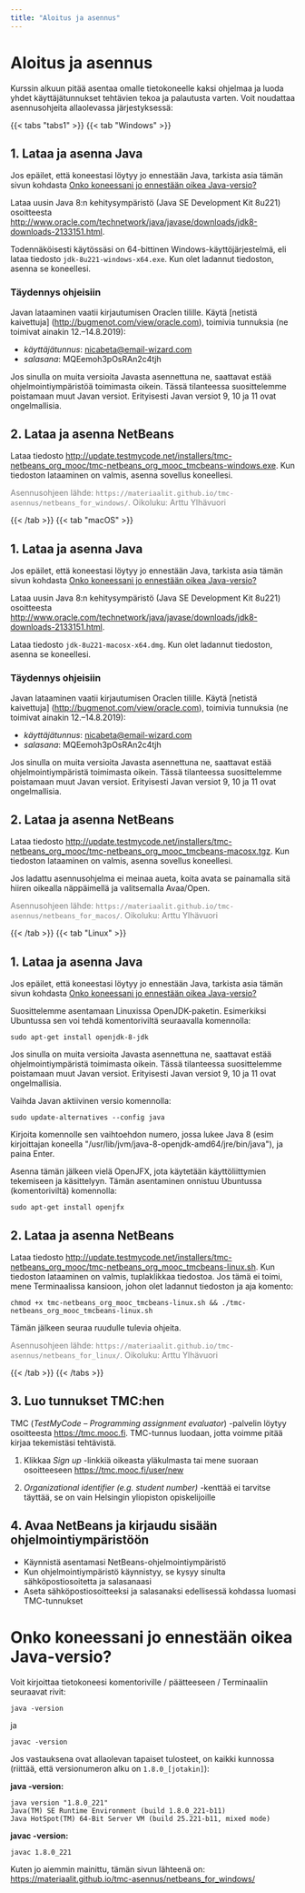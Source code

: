 ```yaml
---
title: "Aloitus ja asennus"
---
```


# Aloitus ja asennus

Kurssin alkuun pitää asentaa omalle tietokoneelle kaksi ohjelmaa ja luoda yhdet käyttäjätunnukset tehtävien tekoa ja palautusta varten. Voit noudattaa asennusohjeita allaolevassa järjestyksessä:

{{< tabs "tabs1" >}}
{{< tab "Windows" >}}

## 1. Lataa ja asenna Java

Jos epäilet, että koneestasi löytyy jo ennestään Java, tarkista asia tämän sivun kohdasta [Onko koneessani jo ennestään oikea Java-versio?](#onko-koneessani-jo-ennestään-oikea-java-versio)

Lataa uusin Java 8:n kehitysympäristö (Java SE Development Kit 8u221) osoitteesta http://www.oracle.com/technetwork/java/javase/downloads/jdk8-downloads-2133151.html.

Todennäköisesti käytössäsi on 64-bittinen Windows-käyttöjärjestelmä, eli lataa tiedosto ``jdk-8u221-windows-x64.exe``. Kun olet ladannut tiedoston, asenna se koneellesi.

### Täydennys ohjeisiin

Javan lataaminen vaatii kirjautumisen Oraclen tilille. Käytä [netistä kaivettuja] (http://bugmenot.com/view/oracle.com), toimivia tunnuksia (ne toimivat ainakin 12.–14.8.2019):

- *käyttäjätunnus*: nicabeta@email-wizard.com
- *salasana*: MQEemoh3pOsRAn2c4tjh

Jos sinulla on muita versioita Javasta asennettuna ne, saattavat estää ohjelmointiympäristöä toimimasta oikein. Tässä tilanteessa suosittelemme poistamaan muut Javan versiot. Erityisesti Javan versiot 9, 10 ja 11 ovat ongelmallisia.

## 2. Lataa ja asenna NetBeans

Lataa tiedosto http://update.testmycode.net/installers/tmc-netbeans_org_mooc/tmc-netbeans_org_mooc_tmcbeans-windows.exe. Kun tiedoston lataaminen on valmis, asenna sovellus koneellesi.

<span style="color:grey">Asennusohjeen lähde: ``https://materiaalit.github.io/tmc-asennus/netbeans_for_windows/``. Oikoluku: Arttu Ylhävuori</span>

{{< /tab >}}
{{< tab "macOS" >}}

## 1. Lataa ja asenna Java

Jos epäilet, että koneestasi löytyy jo ennestään Java, tarkista asia tämän sivun kohdasta [Onko koneessani jo ennestään oikea Java-versio?](#onko-koneessani-jo-ennestään-oikea-java-versio)

Lataa uusin Java 8:n kehitysympäristö (Java SE Development Kit 8u221) osoitteesta http://www.oracle.com/technetwork/java/javase/downloads/jdk8-downloads-2133151.html.

Lataa tiedosto ``jdk-8u221-macosx-x64.dmg``. Kun olet ladannut tiedoston, asenna se koneellesi.

### Täydennys ohjeisiin

Javan lataaminen vaatii kirjautumisen Oraclen tilille. Käytä [netistä kaivettuja] (http://bugmenot.com/view/oracle.com), toimivia tunnuksia (ne toimivat ainakin 12.–14.8.2019):

- *käyttäjätunnus*: nicabeta@email-wizard.com
- *salasana*: MQEemoh3pOsRAn2c4tjh

Jos sinulla on muita versioita Javasta asennettuna ne, saattavat estää ohjelmointiympäristä toimimasta oikein. Tässä tilanteessa suosittelemme poistamaan muut Javan versiot. Erityisesti Javan versiot 9, 10 ja 11 ovat ongelmallisia.

## 2. Lataa ja asenna NetBeans

Lataa tiedosto http://update.testmycode.net/installers/tmc-netbeans_org_mooc/tmc-netbeans_org_mooc_tmcbeans-macosx.tgz. Kun tiedoston lataaminen on valmis, asenna sovellus koneellesi.

Jos ladattu asennusohjelma ei meinaa aueta, koita avata se painamalla sitä hiiren oikealla näppäimellä ja valitsemalla Avaa/Open.

<span style="color:grey">Asennusohjeen lähde: ``https://materiaalit.github.io/tmc-asennus/netbeans_for_macos/``. Oikoluku: Arttu Ylhävuori</span>

{{< /tab >}}
{{< tab "Linux" >}}

## 1. Lataa ja asenna Java

Jos epäilet, että koneestasi löytyy jo ennestään Java, tarkista asia tämän sivun kohdasta [Onko koneessani jo ennestään oikea Java-versio?](#onko-koneessani-jo-ennestään-oikea-java-versio)

Suosittelemme asentamaan Linuxissa OpenJDK-paketin. Esimerkiksi Ubuntussa sen voi tehdä komentoriviltä seuraavalla komennolla:

	sudo apt-get install openjdk-8-jdk

Jos sinulla on muita versioita Javasta asennettuna ne, saattavat estää ohjelmointiympäristä toimimasta oikein. Tässä tilanteessa suosittelemme poistamaan muut Javan versiot. Erityisesti Javan versiot 9, 10 ja 11 ovat ongelmallisia.

Vaihda Javan aktiivinen versio komennolla:

	sudo update-alternatives --config java

Kirjoita komennolle sen vaihtoehdon numero, jossa lukee Java 8 (esim kirjoittajan koneella "/usr/lib/jvm/java-8-openjdk-amd64/jre/bin/java"), ja paina Enter.

Asenna tämän jälkeen vielä OpenJFX, jota käytetään käyttöliittymien tekemiseen ja käsittelyyn. Tämän asentaminen onnistuu Ubuntussa (komentoriviltä) komennolla:

	sudo apt-get install openjfx

## 2. Lataa ja asenna NetBeans

Lataa tiedosto http://update.testmycode.net/installers/tmc-netbeans_org_mooc/tmc-netbeans_org_mooc_tmcbeans-linux.sh. Kun tiedoston lataaminen on valmis, tuplaklikkaa tiedostoa. Jos tämä ei toimi, mene Terminaalissa kansioon, johon olet ladannut tiedoston ja aja komento:

	chmod +x tmc-netbeans_org_mooc_tmcbeans-linux.sh && ./tmc-netbeans_org_mooc_tmcbeans-linux.sh

Tämän jälkeen seuraa ruudulle tulevia ohjeita.

<span style="color:grey">Asennusohjeen lähde: ``https://materiaalit.github.io/tmc-asennus/netbeans_for_linux/``. Oikoluku: Arttu Ylhävuori</span>

{{< /tab >}}
{{< /tabs >}}
	
## 3. Luo tunnukset TMC:hen

TMC (*TestMyCode – Programming assignment evaluator*) -palvelin löytyy osoitteesta https://tmc.mooc.fi. TMC-tunnus luodaan, jotta voimme pitää kirjaa tekemistäsi tehtävistä.

1. Klikkaa *Sign up* -linkkiä oikeasta yläkulmasta tai mene suoraan osoitteeseen https://tmc.mooc.fi/user/new

2. *Organizational identifier (e.g. student number)* -kenttää ei tarvitse täyttää, se on vain Helsingin yliopiston opiskelijoille


## 4. Avaa NetBeans ja kirjaudu sisään ohjelmointiympäristöön

- Käynnistä asentamasi NetBeans-ohjelmointiympäristö
- Kun ohjelmointiympäristö käynnistyy, se kysyy sinulta sähköpostiosoitetta ja salasanaasi
- Aseta sähköpostiosoitteeksi ja salasanaksi edellisessä kohdassa luomasi TMC-tunnukset


# Onko koneessani jo ennestään oikea Java-versio?

Voit kirjoittaa tietokoneesi komentoriville / päätteeseen / Terminaaliin seuraavat rivit:

	java -version

ja

	javac -version
	
Jos vastauksena ovat allaolevan tapaiset tulosteet, on kaikki kunnossa (riittää, että versionumeron alku on ``1.8.0_[jotakin]``):

**java -version:**

	java version "1.8.0_221"
	Java(TM) SE Runtime Environment (build 1.8.0_221-b11)
	Java HotSpot(TM) 64-Bit Server VM (build 25.221-b11, mixed mode)

**javac -version:**

	javac 1.8.0_221
	
Kuten jo aiemmin mainittu, tämän sivun lähteenä on: https://materiaalit.github.io/tmc-asennus/netbeans_for_windows/